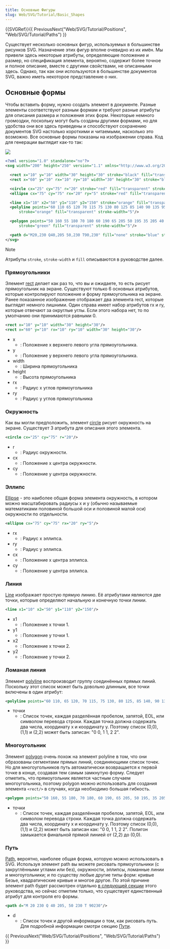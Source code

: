 ```yaml
---
title: Основные Фигуры
slug: Web/SVG/Tutorial/Basic_Shapes
---
```


{{SVGRef}}{{ PreviousNext("Web/SVG/Tutorial/Positions", "Web/SVG/Tutorial/Paths") }}

Существует несколько основных фигур, используемых в большинстве рисунков SVG. Назначение этих фигур вполне очевидно из их имён. Мы привели здесь некоторые атрибуты, определяющие положение и размер, но спецификация элемента, вероятно, содержит более точное и полное описание, вместе с другими свойствами, не описанными здесь. Однако, так как они используются в большинстве документов SVG, важно иметь некоторое представление о них.

## Основные формы

Чтобы вставить форму, нужно создать элемент в документе. Разные элементы соответствуют разным формам и требуют разные атрибуты для описания размера и положения этих форм. Некоторые немного громоздки, поскольку могут быть созданы другими формами, но для удобства они все здесь приведены и способствуют сохранению документов SVG настолько короткими и читаемыми, насколько это возможно. Все основные формы показаны на изображении справа. Код для генерации выглядит как-то так:

![](shapes.png)

```xml
<?xml version="1.0" standalone="no"?>
<svg width="200" height="250" version="1.1" xmlns="http://www.w3.org/2000/svg">

  <rect x="10" y="10" width="30" height="30" stroke="black" fill="transparent" stroke-width="5"/>
  <rect x="60" y="10" rx="10" ry="10" width="30" height="30" stroke="black" fill="transparent" stroke-width="5"/>

  <circle cx="25" cy="75" r="20" stroke="red" fill="transparent" stroke-width="5"/>
  <ellipse cx="75" cy="75" rx="20" ry="5" stroke="red" fill="transparent" stroke-width="5"/>

  <line x1="10" x2="50" y1="110" y2="150" stroke="orange" fill="transparent" stroke-width="5"/>
  <polyline points="60 110 65 120 70 115 75 130 80 125 85 140 90 135 95 150 100 145"
      stroke="orange" fill="transparent" stroke-width="5"/>

  <polygon points="50 160 55 180 70 180 60 190 65 205 50 195 35 205 40 190 30 180 45 180"
      stroke="green" fill="transparent" stroke-width="5"/>

  <path d="M20,230 Q40,205 50,230 T90,230" fill="none" stroke="blue" stroke-width="5"/>
</svg>
```

> [!NOTE]
> Атрибуты `stroke`, `stroke-width` и `fill` описываются в руководстве далее.

### Прямоугольники

Элемент [rect](/en-US/docs/Web/SVG/Element/rect) делает как раз то, что вы и ожидаете, то есть рисует прямоугольник на экране. Существуют только 6 основных атрибутов, которые контролируют положение и форму прямоугольника на экране. Ранее показанное изображение отображает два элемента rect, которые выглядят немного лишними. Один справа имеет набор атрибутов rx и ry, которые отвечают за округлые углы. Если этого набора нет, то по умолчанию они принимаются равными 0.

```xml
<rect x="10" y="10" width="30" height="30"/>
<rect x="60" y="10" rx="10" ry="10" width="30" height="30"/>
```

- x
  - : Положение x верхнего левого угла прямоугольника.
- y
  - : Положение y верхнего левого угла прямоугольника.
- width
  - : Ширина прямоугольника
- height
  - : Высота прямоугольника
- rx
  - : Радиус x углов прямоугольника
- ry
  - : Радиус y углов прямоугольника

### Окружность

Как вы могли предположить, элемент [circle](/en-US/docs/Web/SVG/Element/circle) рисует окружность на экране. Существует 3 атрибута для описания этого элемента.

```xml
<circle cx="25" cy="75" r="20"/>
```

- r
  - : Радиус окружности.
- cx
  - : Положение x центра окружности.
- cy
  - : Положение y центра окружности.

### Эллипс

[Ellipse](/en-US/docs/Web/SVG/Element/ellipse) - это наиболее общая форма элемента окружность, в котором можно масштабировать радиусы x и y (обычно называемые математиками половиной большой оси и половиной малой оси) окружности по отдельности.

```xml
<ellipse cx="75" cy="75" rx="20" ry="5"/>
```

- rx
  - : Радиус x эллипса.
- ry
  - : Радиус y эллипса.
- cx
  - : Положение x центра эллипса.
- cy
  - : Положение y центра эллипса.

### Линия

[Line](/en-US/docs/Web/SVG/Element/line) изображает простую прямую линию. Её атрибутами являются две точки, которые определяют начальную и конечную точки линии.

```xml
<line x1="10" x2="50" y1="110" y2="150"/>
```

- x1
  - : Положение x точки 1.
- y1
  - : Положение y точки 1.
- x2
  - : Положение x точки 2.
- y2
  - : Положение y точки 2.

### Ломаная линия

Элемент [polyline](/en-US/docs/Web/SVG/Element/polyline) воспроизводит группу соединённых прямых линий. Поскольку этот список может быть довольно длинным, все точки включены в один атрибут:

```xml
<polyline points="60 110, 65 120, 70 115, 75 130, 80 125, 85 140, 90 135, 95 150, 100 145"/>
```

- точки
  - : Список точек, каждая разделённая пробелом, запятой, EOL, или символом перевода строки. Каждая точка должна содержать два числа, координату x и координату y. Поэтому список (0,0), (1,1) и (2,2) может быть записан: "0 0, 1 1, 2 2".

### Многоугольник

Элемент [polygon](/en-US/docs/Web/SVG/Element/polygon) очень похож на элемент polyline в том, что они образованы сегментами прямых линий, соединяющими список точек. Но для многоугольников путь автоматически возвращается к первой точке в конце, создавая тем самым замкнутую форму. Следует отметить, что прямоугольник является частным случаем многоугольника, поэтому polygon можно использовать для создания элемента `<rect/>` в случаях, когда необходимо большая гибкость.

```xml
<polygon points="50 160, 55 180, 70 180, 60 190, 65 205, 50 195, 35 205, 40 190, 30 180, 45 180"/>
```

- точки
  - : Список точек, каждая разделённая пробелом, запятой, EOL, или символом перевода строки. Каждая точка должна содержать два числа, координату x и координату y. Поэтому список (0,0), (1,1) и (2,2) может быть записан как: "0 0, 1 1, 2 2". Полигон замыкается финальной прямой линией от (2,2) до (0,0).

### Путь

[Path](/en-US/docs/Web/SVG/Element/path), вероятно, наиболее общая форма, которую можно использовать в SVG. Используя элемент path вы можете рисовать прямоугольники (с закруглёнными углами или без), окружности, эллипсы, ломанные линии и многоугольники; и по существу любые другие типы форм: кривые Безье, квадратические кривые и многое другое. По этой причине элемент path будет рассмотрен отдельно [в следующей секции](/en-US/docs/Web/SVG/Tutorial/Paths) этого руководства, но сейчас отметим только, что существует единственный атрибут для контроля его формы.

```xml
<path d="M 20 230 Q 40 205, 50 230 T 90230"/>
```

- d
  - : Список точек и другой информации о том, как рисовать путь. Для подробной информации смотри секцию [Пути](/en-US/docs/Web/SVG/Tutorial/Paths).

{{ PreviousNext("Web/SVG/Tutorial/Positions", "Web/SVG/Tutorial/Paths") }}
